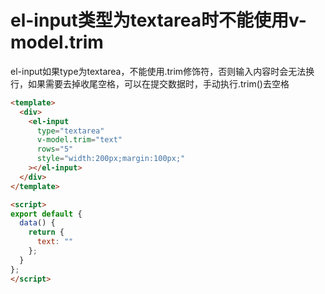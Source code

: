 # el-input类型为textarea时不能使用v-model.trim

el-input如果type为textarea，不能使用.trim修饰符，否则输入内容时会无法换行，如果需要去掉收尾空格，可以在提交数据时，手动执行.trim()去空格

```html
<template>
  <div>
    <el-input
      type="textarea"
      v-model.trim="text"
      rows="5"
      style="width:200px;margin:100px;"
    ></el-input>
  </div>
</template>

<script>
export default {
  data() {
    return {
      text: ""
    };
  }
};
</script>
```